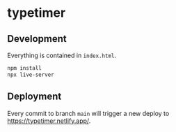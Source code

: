 # typetimer

## Development

Everything is contained in `index.html`.

```bash
npm install
npx live-server
```

## Deployment

Every commit to branch `main` will trigger a new deploy to https://typetimer.netlify.app/.
